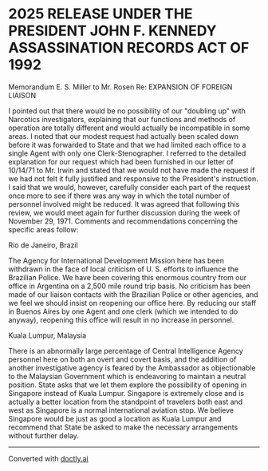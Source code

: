 # 2025 RELEASE UNDER THE PRESIDENT JOHN F. KENNEDY ASSASSINATION RECORDS ACT OF 1992

Memorandum E. S. Miller to Mr. Rosen
Re: EXPANSION OF FOREIGN LIAISON

I pointed out that there would be no possibility of our "doubling up" with Narcotics investigators, explaining that our functions and methods of operation are totally different and would actually be incompatible in some areas. I noted that our modest request had actually been scaled down before it was forwarded to State and that we had limited each office to a single Agent with only one Clerk-Stenographer. I referred to the detailed explanation for our request which had been furnished in our letter of 10/14/71 to Mr. Irwin and stated that we would not have made the request if we had not felt it fully justified and responsive to the President's instruction. I said that we would, however, carefully consider each part of the request once more to see if there was any way in which the total number of personnel involved might be reduced. It was agreed that following this review, we would meet again for further discussion during the week of November 29, 1971. Comments and recommendations concerning the specific areas follow:

Rio de Janeiro, Brazil

The Agency for International Development Mission here has been withdrawn in the face of local criticism of U. S. efforts to influence the Brazilian Police. We have been covering this enormous country from our office in Argentina on a 2,500 mile round trip basis. No criticism has been made of our liaison contacts with the Brazilian Police or other agencies, and we feel we should insist on reopening our office here. By reducing our staff in Buenos Aires by one Agent and one clerk (which we intended to do anyway), reopening this office will result in no increase in personnel.

Kuala Lumpur, Malaysia

There is an abnormally large percentage of Central Intelligence Agency personnel here on both an overt and covert basis, and the addition of another investigative agency is feared by the Ambassador as objectionable to the Malaysian Government which is endeavoring to maintain a neutral position. State asks that we let them explore the possibility of opening in Singapore instead of Kuala Lumpur. Singapore is extremely close and is actually a better location from the standpoint of travelers both east and west as Singapore is a normal international aviation stop. We believe Singapore would be just as good a location as Kuala Lumpur and recommend that State be asked to make the necessary arrangements without further delay.


---
Converted with [doctly.ai](https://doctly.ai)